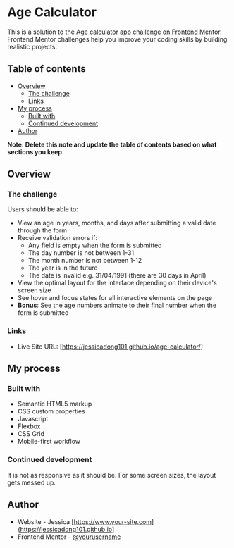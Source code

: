 # Age Calculator

This is a solution to the [Age calculator app challenge on Frontend Mentor](https://www.frontendmentor.io/challenges/age-calculator-app-dF9DFFpj-Q). Frontend Mentor challenges help you improve your coding skills by building realistic projects. 

## Table of contents

- [Overview](#overview)
  - [The challenge](#the-challenge)
  - [Links](#links)
- [My process](#my-process)
  - [Built with](#built-with)
  - [Continued development](#continued-development)
- [Author](#author)

**Note: Delete this note and update the table of contents based on what sections you keep.**

## Overview

### The challenge

Users should be able to:

- View an age in years, months, and days after submitting a valid date through the form
- Receive validation errors if:
  - Any field is empty when the form is submitted
  - The day number is not between 1-31
  - The month number is not between 1-12
  - The year is in the future
  - The date is invalid e.g. 31/04/1991 (there are 30 days in April)
- View the optimal layout for the interface depending on their device's screen size
- See hover and focus states for all interactive elements on the page
- **Bonus**: See the age numbers animate to their final number when the form is submitted

### Links

- Live Site URL: [https://jessicadong101.github.io/age-calculator/]

## My process

### Built with

- Semantic HTML5 markup
- CSS custom properties
- Javascript
- Flexbox
- CSS Grid
- Mobile-first workflow


### Continued development

It is not as responsive as it should be. For some screen sizes, the layout gets messed up. 

## Author

- Website - Jessica [https://www.your-site.com](https://jessicadong101.github.io]
- Frontend Mentor - [@yourusername](https://www.frontendmentor.io/profile/jessicadong101)

